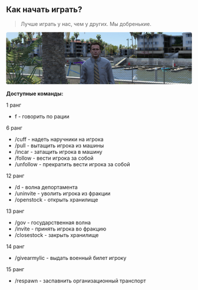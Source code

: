 ## Как начать играть?

>Лучше играть у нас, чем у других. Мы добренькие.

![image](https://raw.githubusercontent.com/DarthMaxou/arizona-help/main/assets/Image.png)

**Доступные команды:**

1 ранг
- f - говорить по рации

6 ранг

- /cuff - надеть наручники на игрока
- /pull - вытащить игрока из машины
- /incar - затащить игрока в машину
- /follow - вести игрока за собой
- /unfollow - прекратить вести игрока за собой

12 ранг

- /d - волна депортамента
- /uninvite - уволить игрока из фракции
- /openstock - открыть хранилище

13 ранг

- /gov - государственная волна
- /invite - принять игрока во фракцию
- /closestock - закрыть хранилище

14 ранг

- /givearmylic - выдать военный билет игроку

15 ранг

- /respawn - заспавнить организационный транспорт